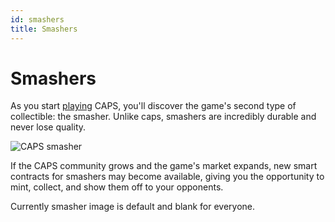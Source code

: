 ```yaml
---
id: smashers
title: Smashers
---
```


# Smashers

As you start [playing](10-play.md) CAPS, you'll discover the game's second type of collectible: the smasher. Unlike caps, smashers are incredibly durable and never lose quality.

![CAPS smasher](/img/caps-smasher.jpg#presentation)

If the CAPS community grows and the game's market expands, new smart contracts for smashers may become available, giving you the opportunity to mint, collect, and show them off to your opponents.

Currently smasher image is default and blank for everyone.